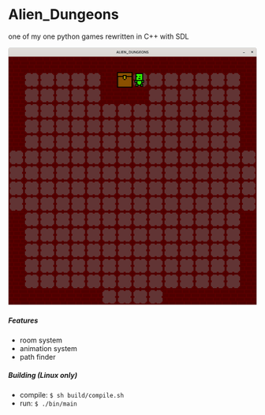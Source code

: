 # Alien_Dungeons
one of my one python games rewritten in C++ with SDL

![screenshot](https://github.com/Ztirom45/Alien_Dungeons/blob/main/screenshots/screenshot2.png)

##### Features

- room system
- animation system
- path finder


##### Building (Linux only)

- compile: `$ sh build/compile.sh`
- run: `$ ./bin/main`
